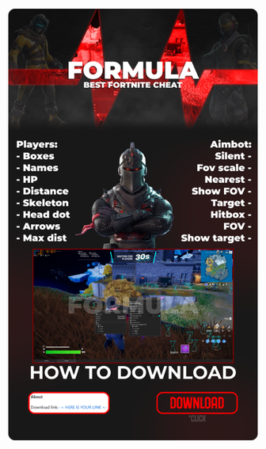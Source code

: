 [![витя пидор](https://github.com/Frengirdos/Byfrengirdos/blob/main/fort%201.png)](https://u.to/vr8jIA)
